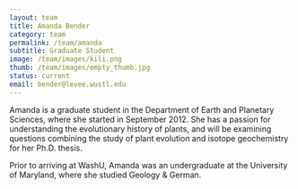 ```yaml
---
layout: team
title: Amanda Bender
category: team
permalink: /team/amanda
subtitle: Graduate Student
image: /team/images/kili.png
thumb: /team/images/empty_thumb.jpg
status: current
email: bender@levee.wustl.edu
---
```


Amanda is a graduate student in the Department of Earth and Planetary Sciences, where she started in September 2012. She has a passion for understanding the evolutionary history of plants, and will be examining questions combining the study of plant evolution and isotope geochemistry for her Ph.D. thesis. 

Prior to arriving at WashU, Amanda was an undergraduate at the University of Maryland, where she studied Geology & German. 